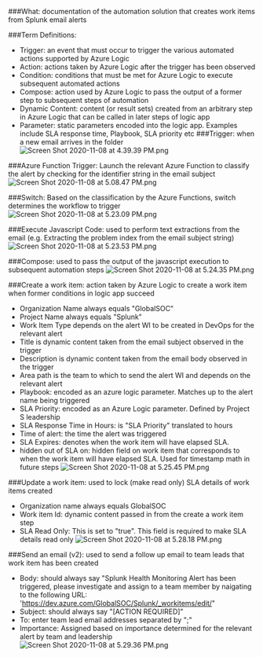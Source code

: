 ###What: documentation of the automation solution that creates work items from Splunk email alerts 

###Term Definitions:
- Trigger: an event that must occur to trigger the various automated actions supported by Azure Logic
- Action: actions taken by Azure Logic after the trigger has been observed
- Condition: conditions that must be met for Azure Logic to execute subsequent automated actions
- Compose: action used by Azure Logic to pass the output of a former step to subsequent steps of automation
- Dynamic Content: content (or result sets) created from an arbitrary step in Azure Logic that can be called in later steps of logic app
- Parameter: static parameters encoded into the logic app. Examples include SLA response time, Playbook, SLA priority etc
 ###Trigger: when a new email arrives in the <Mailbox Sub-folder receiving the relevant alert> folder
![Screen Shot 2020-11-08 at 4.39.39 PM.png](/.attachments/Screen%20Shot%202020-11-08%20at%204.39.39%20PM-36d07118-6865-4f2d-b73f-0b3ceeb7f466.png)

###Azure Function Trigger: Launch the relevant Azure Function to classify the alert by checking for the identifier string in the email subject
![Screen Shot 2020-11-08 at 5.08.47 PM.png](/.attachments/Screen%20Shot%202020-11-08%20at%205.08.47%20PM-61f133d6-8298-47cb-bb6e-d2c1ada8fff5.png)

###Switch: Based on the classification by the Azure Functions, switch determines the workflow to trigger
![Screen Shot 2020-11-08 at 5.23.09 PM.png](/.attachments/Screen%20Shot%202020-11-08%20at%205.23.09%20PM-7521c0ee-c465-4341-9bfb-2062d6ef0578.png)

###Execute Javascript Code: used to perform text extractions from the email (e.g. Extracting the problem index from the email subject string)
![Screen Shot 2020-11-08 at 5.23.53 PM.png](/.attachments/Screen%20Shot%202020-11-08%20at%205.23.53%20PM-95f4b618-dd5d-490f-bc78-7e362cb0fcc6.png)

###Compose: used to pass the output of the javascript execution to subsequent automation steps
![Screen Shot 2020-11-08 at 5.24.35 PM.png](/.attachments/Screen%20Shot%202020-11-08%20at%205.24.35%20PM-fa50a83f-9709-4717-aee2-ec3506de5681.png)

###Create a work item: action taken by Azure Logic to create a work item when former conditions in logic app succeed
- Organization Name always equals "GlobalSOC"
- Project Name always equals "Splunk"
- Work Item Type depends on the alert WI to be created in DevOps for the relevant alert
- Title is dynamic content taken from the email subject observed in the trigger
- Description is dynamic content taken from the email body observed in the trigger
- Area path is the team to which to send the alert WI and depends on the relevant alert
- Playbook: encoded as an azure logic parameter. Matches up to the alert name being triggered
- SLA Priority: encoded as an Azure Logic parameter. Defined by Project S leadership
- SLA Response Time in Hours: is "SLA Priority" translated to hours
- Time of alert: the time the alert was triggered
- SLA Expires: denotes when the work item will have elapsed SLA.
- hidden out of SLA on: hidden field on work item that corresponds to when the work item will have elapsed SLA. Used for timestamp math in future steps
![Screen Shot 2020-11-08 at 5.25.45 PM.png](/.attachments/Screen%20Shot%202020-11-08%20at%205.25.45%20PM-57b406a6-e58d-419c-b99a-4fdbe3dc5c22.png)

###Update a work item: used to lock (make read only) SLA details of work items created
- Organization name always equals GlobalSOC
- Work item Id: dynamic content passed in from the create a work item step
- SLA Read Only: This is set to "true". This field is required to make SLA details read only
![Screen Shot 2020-11-08 at 5.28.18 PM.png](/.attachments/Screen%20Shot%202020-11-08%20at%205.28.18%20PM-21620d80-8bf8-41f2-9680-55cf93eed0ec.png)

###Send an email (v2): used to send a follow up email to team leads that work item has been created
- Body: should always say "Splunk Health Monitoring Alert has been triggered, please investigate and assign to a team member by naigating to the following URL: 'https://dev.azure.com/GlobalSOC/Splunk/_workitems/edit/<dynamic content work item ID>"
- Subject: should always say "[ACTION REQUIRED]<dynamic content work item title>"
- To: enter team lead email addresses separated by ";"
- Importance: Assigned based on importance determined for the relevant alert by team and leadership
![Screen Shot 2020-11-08 at 5.29.36 PM.png](/.attachments/Screen%20Shot%202020-11-08%20at%205.29.36%20PM-641f316f-8278-4843-90dc-13d8c5ddccf5.png)